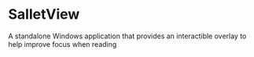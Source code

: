 # SalletView
A standalone Windows application that provides an interactible overlay to help improve focus when reading
